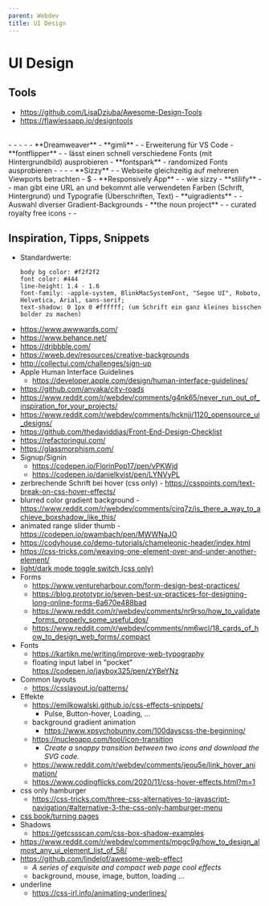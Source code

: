 ```yaml
---
parent: Webdev
title: UI Design
---
```


# UI Design

## Tools
- <https://github.com/LisaDziuba/Awesome-Design-Tools>
- <https://flawlessapp.io/designtools>
<br/>
- <https://www.figma.com/>
- <https://www.adobe.com/uk/products/xd.html>
- <https://balsamiq.com/>
- <https://www.sketchapp.com/>
- **Dreamweaver**
- **gimli**
  - <https://gimli.app/>
  - Erweiterung für VS Code
- **fontflipper**
  - <https://fontflipper.com>
  - lässt einen schnell verschiedene Fonts (mit Hintergrundbild) ausprobieren
- **fontspark**
  - randomized Fonts ausprobieren
  - <https://fontspark.app/>
- <https://www.fontkey.design/>
- <https://www.invisionapp.com/>
- **Sizzy**
  - <https://sizzy.co/>
  - Webseite gleichzeitig auf mehreren Viewports betrachten
  - $
- **Responsively App**
  - <https://github.com/manojVivek/responsively-app>
  - wie sizzy
- **stilify**
  - <http://stylifyme.com/>
  - man gibt eine URL an und bekommt alle verwendeten Farben (Schrift, Hintergrund) und Typografie (Überschriften, Text)
- **uigradients**
  - <https://uigradients.com/>
  - Auswahl diverser Gradient-Backgrounds
- **the noun project**
  - <https://thenounproject.com/>
  - curated royalty free icons 
- <https://hero-generator.netlify.app/>
- <https://github.com/Yqnn/svg-path-editor>


## Inspiration, Tipps, Snippets
- Standardwerte:
  ```
  body bg color: #f2f2f2
  font color: #444
  line-height: 1.4 - 1.6
  font-family: -apple-system, BlinkMacSystemFont, "Segoe UI", Roboto, Helvetica, Arial, sans-serif;
  text-shadow: 0 1px 0 #ffffff; (um Schrift ein ganz kleines bisschen bolder zu machen)
  ```
- <https://www.awwwards.com/>
- <https://www.behance.net/>
- <https://dribbble.com/>
- <https://wweb.dev/resources/creative-backgrounds>
- <http://collectui.com/challenges/sign-up>
- Apple Human Interface Guidelines
  - <https://developer.apple.com/design/human-interface-guidelines/>
- <https://github.com/anvaka/city-roads>
- <https://www.reddit.com/r/webdev/comments/g4nk65/never_run_out_of_inspiration_for_your_projects/>
- <https://www.reddit.com/r/webdev/comments/hcknjj/1120_opensource_ui_designs/>
- <https://github.com/thedaviddias/Front-End-Design-Checklist>
- <https://refactoringui.com/>
- <https://glassmorphism.com/>
- Signup/Signin
  - <https://codepen.io/FlorinPop17/pen/vPKWjd>
  - <https://codepen.io/danielkvist/pen/LYNVyPL>
- zerbrechende Schrift bei hover (css only) - <https://csspoints.com/text-break-on-css-hover-effects/>
- blurred color gradient background - <https://www.reddit.com/r/webdev/comments/cirq7z/is_there_a_way_to_achieve_boxshadow_like_this/>
- animated range slider thumb - <https://codepen.io/pwambach/pen/MWWNaJO>
- <https://codyhouse.co/demo-tutorials/chameleonic-header/index.html>
- <https://css-tricks.com/weaving-one-element-over-and-under-another-element/>
- [light/dark mode toggle switch (css only)](https://codepen.io/havardob/full/MWawKVy)
- Forms
  - <https://www.ventureharbour.com/form-design-best-practices/>
  - <https://blog.prototypr.io/seven-best-ux-practices-for-designing-long-online-forms-6a670e488bad>
  - <https://www.reddit.com/r/webdev/comments/nr9rso/how_to_validate_forms_properly_some_useful_dos/>
  - <https://www.reddit.com/r/webdev/comments/nm6wcl/18_cards_of_how_to_design_web_forms/.compact>
- Fonts
  - <https://kartikn.me/writing/improve-web-typography>
  - floating input label in "pocket" <https://codepen.io/jaybox325/pen/zYBeYNz>
- Common layouts
  - https://csslayout.io/patterns/
- Effekte
  - <https://emilkowalski.github.io/css-effects-snippets/>
    - Pulse, Button-hover, Loading, ...
  - background gradient animation
    - <https://www.xpsychobunny.com/100dayscss-the-beginning/>
  - <https://nucleoapp.com/tool/icon-transition>
    - *Create a snappy transition between two icons and download the SVG code.*
  - <https://www.reddit.com/r/webdev/comments/jeou5e/link_hover_animation/>
  - <https://www.codingflicks.com/2020/11/css-hover-effects.html?m=1>
- css only hamburger
  - <https://css-tricks.com/three-css-alternatives-to-javascript-navigation/#alternative-3-the-css-only-hamburger-menu>
- [css book/turning pages](https://codepen.io/amit_sheen/pen/WNweryv)
- Shadows
  - <https://getcssscan.com/css-box-shadow-examples>
- <https://www.reddit.com/r/webdev/comments/mpgc9g/how_to_design_almost_any_ui_element_list_of_58/>
- <https://github.com/lindelof/awesome-web-effect>
  - *A series of exquisite and compact web page cool effects*
  - background, mouse, image, button, loading ...
- underline
  - <https://css-irl.info/animating-underlines/>
